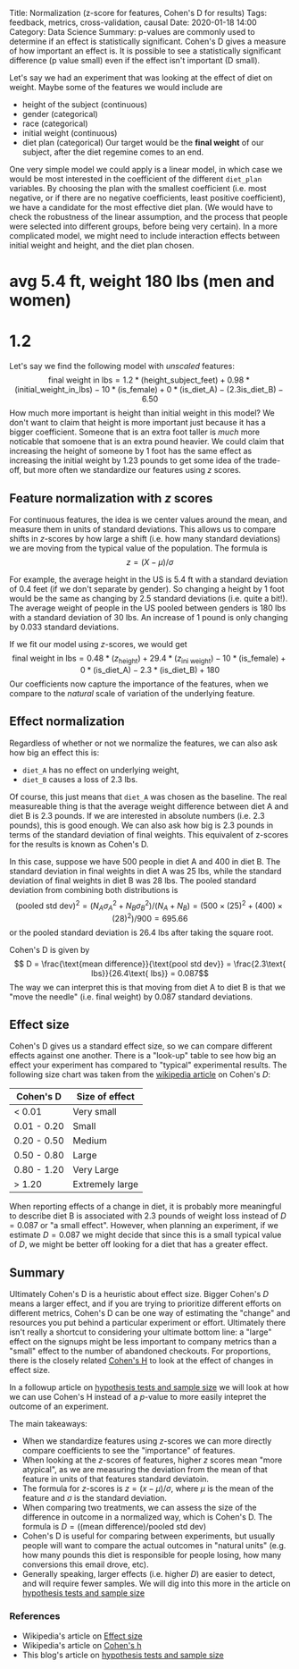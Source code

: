 Title: Normalization (z-score for features, Cohen's D for results) 
Tags: feedback, metrics, cross-validation, causal
Date: 2020-01-18 14:00
Category: Data Science
Summary: p-values are commonly used to determine if an effect is statistically significant. Cohen's D gives a measure of how important an effect is. It is possible to see a statistically significant difference (p value small) even if the effect isn't important (D small).


Let's say we had an experiment that was looking at the effect of diet on weight. Maybe some of the features we would include are
- height of the subject (continuous)
- gender (categorical)
- race (categorical)
- initial weight (continuous)
- diet plan (categorical)
Our target would be the **final weight** of our subject, after the diet regemine comes to an end.

One very simple model we could apply is a linear model, in which case we would be most interested in the coefficient of the different `diet_plan` variables. By choosing the plan with the smallest coefficient (i.e. most negative, or if there are no negative coefficients, least positive coefficient), we have a candidate for the most effective diet plan. (We would have to check the robustness of the linear assumption, and the process that people were selected into different groups, before being very certain). In a more complicated model, we might need to include interaction effects between initial weight and height, and the diet plan chosen.

# avg 5.4 ft, weight 180 lbs (men and women)
# 1.2
Let's say we find the following model with _unscaled_ features:
$$\text{final weight in lbs} = 1.2 * (\text{height_subject_feet}) + 0.98 * (\text{initial_weight_in_lbs}) - 10*(\text{is_female}) + 0*(\text{is_diet_A}) - (2.3\text{is_diet_B}) - 6.50$$
How much more important is height than initial weight in this model? We don't want to claim that height is more important just because it has a bigger coefficient. Someone that is an extra foot taller is _much_ more noticable that somoene that is an extra pound heavier. We could claim that increasing the height of someone by 1 foot has the same effect as increasing the initial weight by 1.23 pounds to get some idea of the trade-off, but more often we standardize our features using $z$ scores.

## Feature normalization with $z$ scores

For continuous features, the idea is we center values around the mean, and measure them in units of standard deviations. This allows us to compare shifts in $z$-scores by how large a shift (i.e. how many standard deviations) we are moving from the typical value of the population. The formula is
$$z = (X - \mu)/\sigma$$

For example, the average height in the US is 5.4 ft with a standard deviation of 0.4 feet (if we don't separate by gender). So changing a height by 1 foot would be the same as changing by 2.5 standard deviations (i.e. quite a bit!). The average weight of people in the US pooled between genders is 180 lbs with a standard deviation of 30 lbs. An increase of 1 pound is only changing by 0.033 standard deviations.

If we fit our model using $z$-scores, we would get
$$\text{final weight in lbs} = 0.48*(z_{\text{height}}) + 29.4*(z_{\text{ini weight}}) - 10*(\text{is_female}) + 0*(\text{is_diet_A}) - 2.3*(\text{is_diet_B}) + 180$$
Our coefficients now capture the importance of the features, when we compare to the _natural_ scale of variation of the underlying feature.

## Effect normalization

Regardless of whether or not we normalize the features, we can also ask how big an effect this is:

- `diet_A` has no effect on underlying weight,
- `diet_B` causes a loss of 2.3 lbs.

Of course, this just means that `diet_A` was chosen as the baseline. The real measureable thing is that the average weight difference between diet A and diet B is 2.3 pounds. If we are interested in absolute numbers (i.e. 2.3 pounds), this is good enough. We can also ask how big is 2.3 pounds in terms of the standard deviation of final weights. This equivalent of z-scores for the results is known as Cohen's D.

In this case, suppose we have 500 people in diet A and 400 in diet B. The standard deviation in final weights in diet A was 25 lbs, while the standard deviation of final weights in diet B was 28 lbs. The pooled standard deviation from combining both distributions is
$$(\text{pooled std dev})^2 = (N_A \sigma_A^2 + N_B \sigma_B^2)/(N_A + N_B) = (500\times(25)^2 + (400)\times(28)^2)/900 = 695.66$$
or the pooled standard deviation is 26.4 lbs after taking the square root.

Cohen's D is given by
$$ D = \frac{\text{mean difference}}{\text{pool std dev}} = \frac{2.3\text{ lbs}}{26.4\text{ lbs}} = 0.087$$
The way we can interpret this is that moving from diet A to diet B is that we "move the needle" (i.e. final weight) by 0.087 standard deviations.

## Effect size

Cohen's D gives us a standard effect size, so we can compare different effects against one another. There is a "look-up" table to see how big an effect your experiment has compared to "typical" experimental results. The following size chart was taken from the [wikipedia article](https://en.wikipedia.org/wiki/Effect_size#Cohen's_d) on Cohen's $D$:

| Cohen's D | Size of effect | 
| --- | --- |
| < 0.01 | Very small |
| 0.01 - 0.20 | Small | 
| 0.20 - 0.50 | Medium |
| 0.50 - 0.80 | Large |
| 0.80 - 1.20 | Very Large |
| > 1.20 | Extremely large |

When reporting effects of a change in diet, it is probably more meaningful to describe diet B is associated with 2.3 pounds of weight loss instead of $D = 0.087$ or "a small effect". However, when planning an experiment, if we estimate $D = 0.087$ we might decide that since this is a small typical value of $D$, we might be better off looking for a diet that has a greater effect.

## Summary

Ultimately Cohen's D is a heuristic about effect size. Bigger Cohen's $D$ means a larger effect, and if you are trying to prioritize different efforts on different metrics, Cohen's D can be one way of estimating the "change" and resources you put behind a particular experiment or effort. Ultimately there isn't really a shortcut to considering your ultimate bottom line: a "large" effect on the signups might be less important to company metrics than a "small" effect to the number of abandoned checkouts. For proportions, there is the closely related [Cohen's H](https://en.wikipedia.org/wiki/Cohen%27s_h) to look at the effect of changes in effect size.

In a followup article on [hypothesis tests and sample size](nbht.md) we will look at how we can use Cohen's H instead of a $p$-value to more easily intepret the outcome of an experiment.

The main takeaways:
- When we standardize features using $z$-scores we can more directly compare coefficients to see the "importance" of features.
- When looking at the $z$-scores of features, higher $z$ scores mean "more atypical", as we are measuring the deviation from the mean of that feature in units of that features standard deviatoin.
- The formula for $z$-scores is $z = (x - \mu)/\sigma$, where $\mu$ is the mean of the feature and $\sigma$ is the standard deviation.
- When comparing two treatments, we can assess the size of the difference in outcome in a normalized way, which is Cohen's D. The formula is $D = (\text{(mean difference)}/\text{pooled std dev})$
- Cohen's D is useful for comparing between experiments, but usually people will want to compare the actual outcomes in "natural units" (e.g. how many pounds this diet is responsible for people losing, how many conversions this email drove, etc).
- Generally speaking, larger effects (i.e. higher $D$) are easier to detect, and will require fewer samples. We will dig into this more in the article on [hypothesis tests and sample size](nbht.md)

### References

- Wikipedia's article on [Effect size](https://en.wikipedia.org/wiki/Effect_size#Cohen's_d)
- Wikipedia's article on [Cohen's h](https://en.wikipedia.org/wiki/Cohen%27s_h)
- This blog's article on [hypothesis tests and sample size](nbht.md)


 
